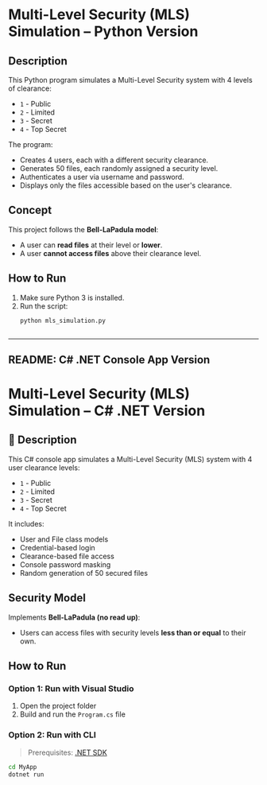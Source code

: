 # Multi-Level Security (MLS) Simulation – Python Version

## Description
This Python program simulates a Multi-Level Security system with 4 levels of clearance:
- `1` - Public
- `2` - Limited
- `3` - Secret
- `4` - Top Secret

The program:
- Creates 4 users, each with a different security clearance.
- Generates 50 files, each randomly assigned a security level.
- Authenticates a user via username and password.
- Displays only the files accessible based on the user's clearance.

## Concept
This project follows the **Bell-LaPadula model**:
- A user can **read files** at their level or **lower**.
- A user **cannot access files** above their clearance level.

## How to Run
1. Make sure Python 3 is installed.
2. Run the script:
   ```bash
   python mls_simulation.py



---

## **README: C# .NET Console App Version**


# Multi-Level Security (MLS) Simulation – C# .NET Version

## 📄 Description
This C# console app simulates a Multi-Level Security (MLS) system with 4 user clearance levels:
- `1` - Public
- `2` - Limited
- `3` - Secret
- `4` - Top Secret

It includes:
- User and File class models
- Credential-based login
- Clearance-based file access
- Console password masking
- Random generation of 50 secured files

## Security Model
Implements **Bell-LaPadula (no read up)**:
- Users can access files with security levels **less than or equal** to their own.

## How to Run

### Option 1: Run with Visual Studio
1. Open the project folder
2. Build and run the `Program.cs` file

### Option 2: Run with CLI
> Prerequisites: [.NET SDK](https://dotnet.microsoft.com/en-us/download)

```bash
cd MyApp
dotnet run


